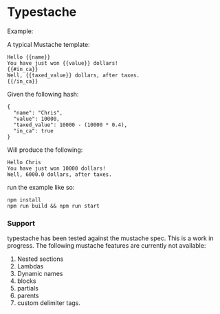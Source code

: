 # Typestache

Example:

A typical Mustache template:

```
Hello {{name}}
You have just won {{value}} dollars!
{{#in_ca}}
Well, {{taxed_value}} dollars, after taxes.
{{/in_ca}}
```

Given the following hash:

```
{
  "name": "Chris",
  "value": 10000,
  "taxed_value": 10000 - (10000 * 0.4),
  "in_ca": true
}
```

Will produce the following:

```
Hello Chris
You have just won 10000 dollars!
Well, 6000.0 dollars, after taxes.
```

run the example like so:

```
npm install
npm run build && npm run start
```

### Support

typestache has been tested against the mustache spec. This is a work in progress. The following mustache features are currently not available:

1. Nested sections
2. Lambdas
3. Dynamic names
4. blocks
5. partials
6. parents
7. custom delimiter tags.